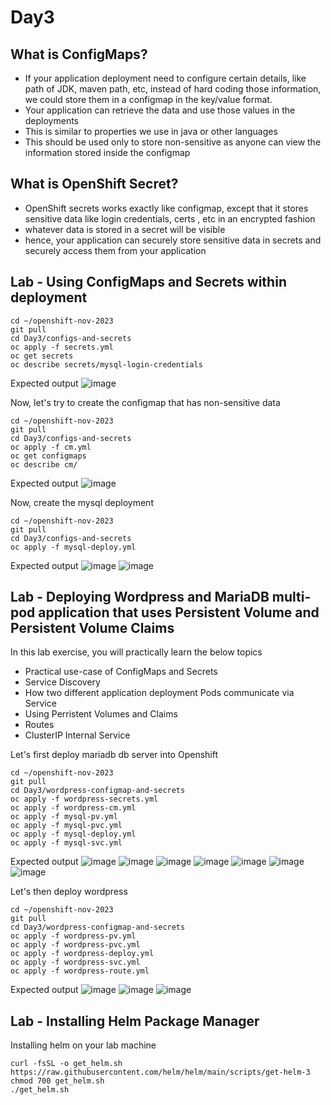 # Day3

## What is ConfigMaps?
- If your application deployment need to configure certain details, like path of JDK, maven path, etc, instead of hard coding those information, we could store them in a configmap in the key/value format.
- Your application can retrieve the data and use those values in the deployments
- This is similar to properties we use in java or other languages
- This should be used only to store non-sensitive as anyone can view the information stored inside the configmap

## What is OpenShift Secret?
- OpenShift secrets works exactly like configmap, except that it stores sensitive data like login credentials, certs , etc in an encrypted fashion
- whatever data is stored in a secret will be visible
- hence, your application can securely store sensitive data in secrets and securely access them from your application

## Lab - Using ConfigMaps and Secrets within deployment
```
cd ~/openshift-nov-2023
git pull
cd Day3/configs-and-secrets
oc apply -f secrets.yml
oc get secrets
oc describe secrets/mysql-login-credentials
```

Expected output
![image](https://github.com/tektutor/openshift-nov-2023/assets/12674043/cfab21f5-86af-4241-88e5-75f6b1b8e87f)

Now, let's try to create the configmap that has non-sensitive data
```
cd ~/openshift-nov-2023
git pull
cd Day3/configs-and-secrets
oc apply -f cm.yml
oc get configmaps
oc describe cm/
```

Expected output
![image](https://github.com/tektutor/openshift-nov-2023/assets/12674043/a21164de-97b7-4085-9412-dd2e08924290)

Now, create the mysql deployment
```
cd ~/openshift-nov-2023
git pull
cd Day3/configs-and-secrets
oc apply -f mysql-deploy.yml
```

Expected output
![image](https://github.com/tektutor/openshift-nov-2023/assets/12674043/b608a309-021a-4595-8207-3d01d1e479cf)
![image](https://github.com/tektutor/openshift-nov-2023/assets/12674043/49adbb81-70cd-4cf0-8520-b9c49520d640)

## Lab - Deploying Wordpress and MariaDB multi-pod application that uses Persistent Volume and Persistent Volume Claims
In this lab exercise, you will practically learn the below topics
- Practical use-case of ConfigMaps and Secrets
- Service Discovery
- How two different application deployment Pods communicate via Service
- Using Perristent Volumes and Claims
- Routes
- ClusterIP Internal Service

Let's first deploy mariadb db server into Openshift  
```
cd ~/openshift-nov-2023
git pull
cd Day3/wordpress-configmap-and-secrets
oc apply -f wordpress-secrets.yml
oc apply -f wordpress-cm.yml
oc apply -f mysql-pv.yml
oc apply -f mysql-pvc.yml
oc apply -f mysql-deploy.yml
oc apply -f mysql-svc.yml
```

Expected output
![image](https://github.com/tektutor/openshift-nov-2023/assets/12674043/4386fbff-4aa0-4a80-bcc7-e89df91b2664)
![image](https://github.com/tektutor/openshift-nov-2023/assets/12674043/50dde9cc-1862-4375-a128-d5867c2cc7fc)
![image](https://github.com/tektutor/openshift-nov-2023/assets/12674043/0c0e5377-196e-4a32-9e42-f278d78a7cda)
![image](https://github.com/tektutor/openshift-nov-2023/assets/12674043/3be2b3a6-3cd5-4a79-9940-46256d6766e4)
![image](https://github.com/tektutor/openshift-nov-2023/assets/12674043/b7a962bf-3b71-4bc0-8c53-f815c958cd6c)
![image](https://github.com/tektutor/openshift-nov-2023/assets/12674043/f9217737-c92a-43b7-b84a-6705458aec1d)
![image](https://github.com/tektutor/openshift-nov-2023/assets/12674043/dfccbf02-8c99-456b-b06a-15e70f68c5f9)


Let's then deploy wordpress
```
cd ~/openshift-nov-2023
git pull
cd Day3/wordpress-configmap-and-secrets
oc apply -f wordpress-pv.yml
oc apply -f wordpress-pvc.yml
oc apply -f wordpress-deploy.yml
oc apply -f wordpress-svc.yml
oc apply -f wordpress-route.yml
```
Expected output
![image](https://github.com/tektutor/openshift-nov-2023/assets/12674043/6ac7700d-41be-46f7-aea0-d961c94c9281)
![image](https://github.com/tektutor/openshift-nov-2023/assets/12674043/775add8b-5fb2-493a-9ef1-22fd2b1c1875)
![image](https://github.com/tektutor/openshift-nov-2023/assets/12674043/0a40d48a-4c2a-4c0d-847b-c05c61d0c24d)

## Lab - Installing Helm Package Manager

Installing helm on your lab machine
```
curl -fsSL -o get_helm.sh https://raw.githubusercontent.com/helm/helm/main/scripts/get-helm-3
chmod 700 get_helm.sh
./get_helm.sh
```
